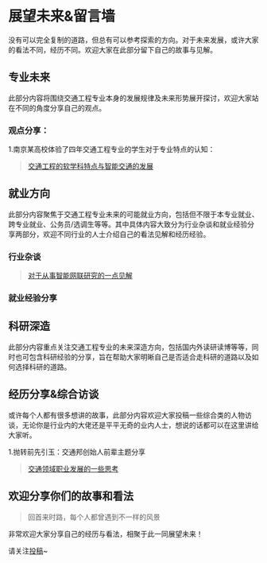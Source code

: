 # 展望未来&留言墙

没有可以完全复制的道路，但总有可以参考探索的方向。对于未来发展，或许大家的看法不同，经历不同。欢迎大家在此部分留下自己的故事与见解。

## 专业未来

此部分内容将围绕交通工程专业本身的发展规律及未来形势展开探讨，欢迎大家站在不同的角度分享自己的观点。

### 观点分享：

1.南京某高校体验了四年交通工程专业的学生对于专业特点的认知：

> [交通工程的软学科特点与智能交通的发展](FutureContent/Viewpoint_1.md)

## 就业方向

此部分内容聚焦于交通工程专业未来的可能就业方向，包括但不限于本专业就业、跨专业就业、公务员/选调生等等。其中具体内容大致分为行业杂谈和就业经验分享两部分，欢迎不同行业的人士介绍自己的看法见解和经历经验。

### 行业杂谈

> [对于从事智能网联研究的一点见解](FutureContent/Viewpoint_2.md)

### 就业经验分享


## 科研深造

此部分内容重点关注交通工程专业的未来深造方向，包括国内外读研读博等等，同时也可包含科研经验的分享，旨在帮助大家明晰自己是否适合走科研的道路以及如何选择科研的道路。

## 经历分享&综合访谈

或许每个人都有很多想讲的故事，此部分内容欢迎大家投稿一些综合类的人物访谈，无论你是行业内的大佬还是平平无奇的业内人士，想说的话都可以在这里讲给大家听。


1.抛转前先引玉：交通邦创始人前辈主题分享
> [交通领域职业发展的一些思考](https://mp.weixin.qq.com/s/Qb7uq0fA0WInLHcLBcYgWw)


## 欢迎分享你们的故事和看法

> 回首来时路，每个人都曾遇到不一样的风景

非常欢迎大家分享自己的经历与看法，相聚于此一同展望未来！

请关注[投稿](contribute.md)~
